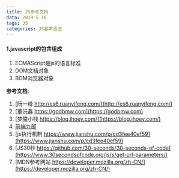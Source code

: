 ```yaml
---
title: JS参考文档
data: 2019-5-16
tags: JS
categories: JS基本语法
---
```


#### 1.javascript的包含组成
1. ECMAScript是js的语言标准
1. DOM文档对象
1. BOM浏览器对象

**参考文档:**
1. [阮一峰 http://es6.ruanyifeng.com/](http://es6.ruanyifeng.com/)
1. [董沅鑫 https://godbmw.com](https://godbmw.com)
1. [梦魇小栈 https://blog.ihoey.com/](https://blog.ihoey.com/)
1. [前端九部](https://www.yuque.com/fe9/basic?sourceType=weixin&from=singlemessage&wm=20005_90010&isappinstalled=0&featurecode=newtitle)
1. [js执行机制 https://www.jianshu.com/p/cd3fee40ef59](https://www.jianshu.com/p/cd3fee40ef59)
1. [JS30秒 https://github.com/30-seconds/30-seconds-of-code](https://www.30secondsofcode.org/js/s/get-url-parameters/)
1. [MDN参考网站  https://developer.mozilla.org/zh-CN/](https://developer.mozilla.org/zh-CN/)